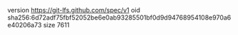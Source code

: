 version https://git-lfs.github.com/spec/v1
oid sha256:6d72adf75fbf52052be6e0ab93285501bf0d9d94768954108e970a6e40206a73
size 7611
